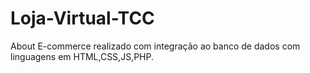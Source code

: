 # Loja-Virtual-TCC
 About E-commerce realizado com integração ao banco de dados com linguagens em HTML,CSS,JS,PHP.

